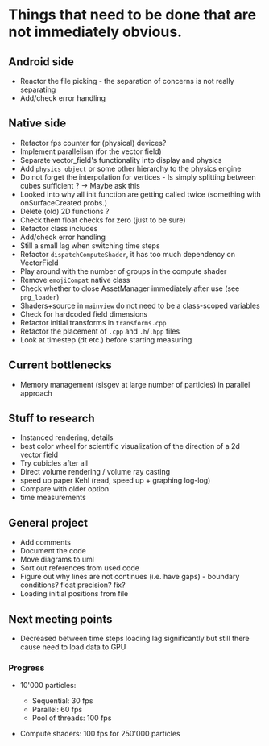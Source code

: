 # Things that need to be done that are not immediately obvious.

## Android side
- Reactor the file picking - the separation of concerns is not really separating
- Add/check error handling

## Native side
- Refactor fps counter for (physical) devices?
- Implement parallelism (for the vector field)
- Separate vector_field's functionality into display and physics
- Add `physics object` or some other hierarchy to the physics engine
- Do not forget the interpolation for vertices - Is simply splitting between cubes sufficient ? -> Maybe ask this
- Looked into why all init function are getting called twice (something with onSurfaceCreated probs.)
- Delete (old) 2D functions ?
- Check them float checks for zero (just to be sure)
- Refactor class includes
- Add/check error handling
- Still a small lag when switching time steps
- Refactor `dispatchComputeShader`, it has too much dependency on VectorField
- Play around with the number of groups in the compute shader
- Remove `emojiCompat` native class
- Check whether to close AssetManager immediately after use (see `png_loader`)
- Shaders+source in `mainview` do not need to be a class-scoped variables
- Check for hardcoded field dimensions
- Refactor initial transforms in `transforms.cpp`
- Refactor the placement of `.cpp` and `.h`/`.hpp` files
- Look at timestep (dt etc.) before starting measuring

## Current bottlenecks
- Memory management (sisgev at large number of particles) in parallel approach

## Stuff to research
- Instanced rendering, details
- best color wheel for scientific visualization of the direction of a 2d vector field
- Try cubicles after all
- Direct volume rendering / volume ray casting
- speed up paper Kehl (read, speed up + graphing log-log)
- Compare with older option
- time measurements


## General project
- Add comments
- Document the code
- Move diagrams to uml
- Sort out references from used code
- Figure out why lines are not continues (i.e. have gaps) - boundary conditions? float precision? fix?
- Loading initial positions from file

## Next meeting points
- Decreased between time steps loading lag significantly but still there cause need to load data to GPU

### Progress
- 10'000 particles:
  - Sequential: 30 fps
  - Parallel: 60 fps
  - Pool of threads: 100 fps
  
- Compute shaders: 100 fps for 250'000 particles
